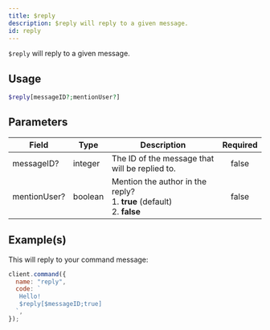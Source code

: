 ```yaml
---
title: $reply
description: $reply will reply to a given message.
id: reply
---
```


`$reply` will reply to a given message.

## Usage

```php
$reply[messageID?;mentionUser?]
```

## Parameters

| Field        | Type    | Description                                                                       | Required |
| ------------ | ------- | --------------------------------------------------------------------------------- | :------: |
| messageID?   | integer | The ID of the message that will be replied to.                                    |  false   |
| mentionUser? | boolean | Mention the author in the reply? <br /> 1. **true** (default) <br /> 2. **false** |  false   |

## Example(s)

This will reply to your command message:

```javascript
client.command({
  name: "reply",
  code: `
   Hello!
   $reply[$messageID;true]
  `,
});
```
